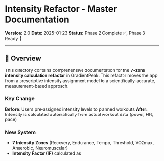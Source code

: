 # Intensity Refactor - Master Documentation

**Version:** 2.0
**Date:** 2025-01-23
**Status:** Phase 2 Complete ✅, Phase 3 Ready 🚀

---

## 🎯 Overview

This directory contains comprehensive documentation for the **7-zone intensity calculation refactor** in GradientPeak. This refactor moves the app from a prescriptive intensity assignment model to a scientifically-accurate, measurement-based approach.

### Key Change
**Before:** Users pre-assigned intensity levels to planned workouts
**After:** Intensity is calculated automatically from actual workout data (power, HR, pace)

### New System
- **7 Intensity Zones** (Recovery, Endurance, Tempo, Threshold, VO2max, Anaerobic, Neuromuscular)
- **Intensity Factor (IF)** calculated as
